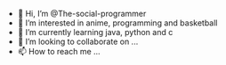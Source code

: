 - 👋 Hi, I’m @The-social-programmer
- 👀 I’m interested in anime, programming and basketball
- 🌱 I’m currently learning java, python and c
- 💞️ I’m looking to collaborate on ...
- 📫 How to reach me ...

<!---
The-social-programmer/The-social-programmer is a ✨ special ✨ repository because its `README.md` (this file) appears on your GitHub profile.
You can click the Preview link to take a look at your changes.
--->
